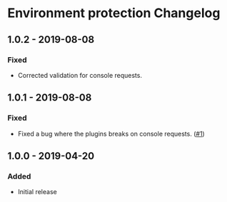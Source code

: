 # Environment protection Changelog

## 1.0.2 - 2019-08-08
### Fixed
- Corrected validation for console requests.

## 1.0.1 - 2019-08-08
### Fixed
- Fixed a bug where the plugins breaks on console requests. ([#1](https://github.com/JorgeAnzola/environment-protection/issues/1))

## 1.0.0 - 2019-04-20
### Added
- Initial release

